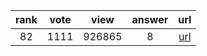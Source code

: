 
| rank | vote | view | answer | url |
|:-:|:-:|:-:|:-:|:-:|
|82|1111|926865|8| [url](http://stackoverflow.com/questions/11277432/how-to-remove-a-key-from-a-python-dictionary) |
